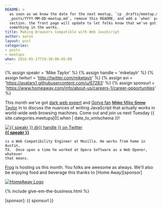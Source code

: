 ```yaml
---
README: >
  as soon as we know the date for the next meetup, `cp _drafts/meetup.md
  _posts/YYYY-MM-DD-meetup.md`, remove this README, and add a `when` property to this
  section. the front page will update to let folks know that we've got
  something in the works.
title: Making Browsers Compatible with Web JavaScript
author: aaron
layout: post
categories:
- posts
- meetups
when: 2016-05-17T19:30:00-05:00
---
```


{% assign speakr = 'Mike Taylor' %}
{% assign handle = 'miketaylr' %}
{% assign twiturl = 'http://twitter.com/miketaylr' %}
{% assign avi = 'https://avatars1.githubusercontent.com/u/67283' %}
{% assign sponsurl = 'https://www.homeaway.com/info/about-us/careers-1/career-opportunities' %}

This month we've got <a href="https://miketaylr.com/posts/2016/04/string-prototype-contains-use-your-own-judgement.html">dark web expert</a> and <a href="https://miketaylr.com/posts/2016/02/dispatching-magical-webkit-prefixed-events.html">Gotye fan</a> <a href="{{ twiturl }}"><strike>Miike</strike> Mike <strike>Snow</strike> Taylor</a> in to discuss the nuances of writing JavaScript that actually works in world-wide web browsing machines.  Come out and join us next Tuesday <x-date>{{ site.categories.meetups[0].when | date_to_xmlschema }}</x-date>!

<div class="media-object speaker-bio">
  <a href="{{ twiturl }}">
    <img alt="{{ speakr }} @{{ handle }} on Twitter" src="{{ avi }}" />
  </a>
  <div>
    <a href="{{ twiturl }}"><strong>{{ speakr }}</strong></a>

    is a Web Compatibility Engineer at Mozilla. He works from home in Austin,
    TX.  Once upon a time he worked at Opera Software as a Web Opener, whatever
    that means.
  </div>
</div>

[Frog][] is hosting us this month. You folks are awesome as always. We'll also be enjoying food and beverage this thanks to [Home Away][sponsor]

<div class="sponsor-logo">
  <a href="{{ sponsurl }}">
    <img src="https://upload.wikimedia.org/wikipedia/en/8/85/Home_away_logo.jpg" alt="HomeAway Logo" />
  </a>
</div>

{% include give-em-the-business.html %}

[Frog]: http://www.frogdesign.com/contact/austin.html
[sponsor]: {{ sponsurl }}
